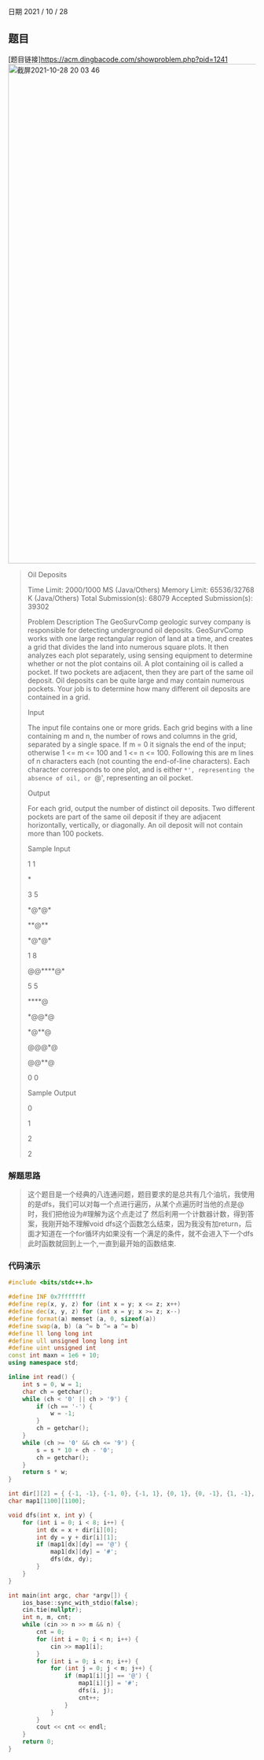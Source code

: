 日期 2021 / 10 / 28
## 题目
[题目链接]<https://acm.dingbacode.com/showproblem.php?pid=1241>
<img width="1015" alt="截屏2021-10-28 20 03 46" src="https://user-images.githubusercontent.com/73943232/139251966-7d33c2f8-83f2-4532-bf57-27502e60389e.png">

> Oil Deposits
> 
> Time Limit: 2000/1000 MS (Java/Others)    Memory Limit: 65536/32768 K (Java/Others)
> Total Submission(s): 68079    Accepted Submission(s): 39302
>
>
> Problem Description
> The GeoSurvComp geologic survey company is responsible for detecting underground oil deposits. GeoSurvComp works with one large rectangular region of land at a time, and creates a grid that divides the land into numerous square plots. It then analyzes each plot separately, using sensing equipment to determine whether or not the plot contains oil. A plot containing oil is called a pocket. If two pockets are adjacent, then they are part of the same oil deposit. Oil deposits can be quite large and may contain numerous pockets. Your job is to determine how many different oil deposits are contained in a grid. 
> 
>
> Input
> 
> The input file contains one or more grids. Each grid begins with a line containing m and n, the number of rows and columns in the grid, separated by a single space. If m = 0 it signals the end of the input; otherwise 1 <= m <= 100 and 1 <= n <= 100. Following this are m lines of n characters each (not counting the end-of-line characters). Each character corresponds to one plot, and is either `*', representing the absence of oil, or `@', representing an oil pocket.
> 
>
> Output
> 
> For each grid, output the number of distinct oil deposits. Two different pockets are part of the same oil deposit if they are adjacent horizontally, vertically, or diagonally. An oil deposit will not contain more than 100 pockets.
> 
>
> Sample Input
> 
> 1 1
> 
> \*
> 
> 3 5
> 
> \*\@\*\@\*
> 
> \*\*\@\*\*
> 
> \*\@\*\@\*
> 
> 1 8
> 
> \@\@\*\*\*\*\@\*
> 
> 5 5 
> 
>  \*\*\*\*\@
> 
> \*\@\@\*\@
> 
> \*\@\*\*\@
> 
> \@\@\@\*\@
> 
> \@\@\*\*\@
> 
> 0 0 
> 
>
> Sample Output
> 
> 0
> 
> 1
> 
> 2
> 
> 2
 
### 解题思路
> 这个题目是一个经典的八连通问题，题目要求的是总共有几个油坑，我使用的是dfs，我们可以对每一个点进行遍历，从某个点遍历时当他的点是@时，我们把他设为#理解为这个点走过了
> 然后利用一个计数器计数，得到答案，我刚开始不理解void dfs这个函数怎么结束，因为我没有加return，后面才知道在一个for循环内如果没有一个满足的条件，就不会进入下一个dfs
> 此时函数就回到上一个,一直到最开始的函数结束.

### 代码演示
```cpp
#include <bits/stdc++.h>

#define INF 0x7fffffff
#define rep(x, y, z) for (int x = y; x <= z; x++)
#define dec(x, y, z) for (int x = y; x >= z; x--)
#define format(a) memset (a, 0, sizeof(a))
#define swap(a, b) (a ^= b ^= a ^= b)
#define ll long long int
#define ull unsigned long long int 
#define uint unsigned int
const int maxn = 1e6 + 10;
using namespace std;

inline int read() {
	int s = 0, w = 1;
	char ch = getchar();
	while (ch < '0' || ch > '9') {
		if (ch == '-') {
			w = -1;
		}
		ch = getchar();
	}
	while (ch >= '0' && ch <= '9') {
		s = s * 10 + ch - '0';
		ch = getchar();
	}
	return s * w;
}

int dir[][2] = { {-1, -1}, {-1, 0}, {-1, 1}, {0, 1}, {0, -1}, {1, -1}, {1, 0}, {1, 1}};
char map1[1100][1100];

void dfs(int x, int y) {
	for (int i = 0; i < 8; i++) {
		int dx = x + dir[i][0];
		int dy = y + dir[i][1];
		if (map1[dx][dy] == '@') {
			map1[dx][dy] = '#';
			dfs(dx, dy);
		}
	}
}

int main(int argc, char *argv[]) {
	ios_base::sync_with_stdio(false);
	cin.tie(nullptr);
	int n, m, cnt;
	while (cin >> n >> m && n) {
		cnt = 0;
		for (int i = 0; i < n; i++) {
			cin >> map1[i];
		}
		for (int i = 0; i < n; i++) {
			for (int j = 0; j < m; j++) {
				if (map1[i][j] == '@') {
					map1[i][j] = '#';
					dfs(i, j);
					cnt++;
				}
			}
		}
		cout << cnt << endl;
	}
	return 0;
}
```
